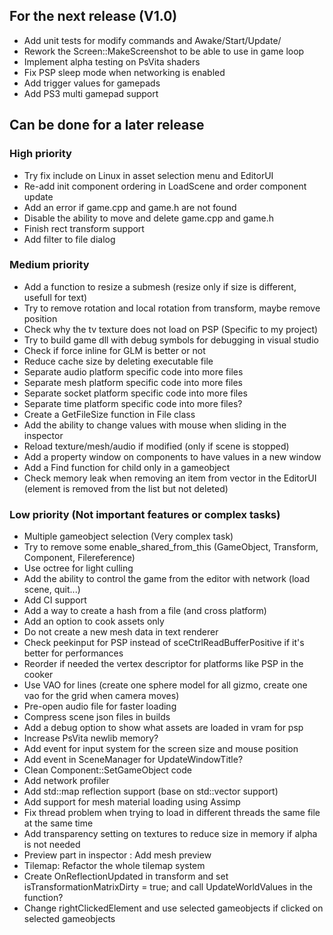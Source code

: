 ## For the next release (V1.0)

- Add unit tests for modify commands and Awake/Start/Update/
- Rework the Screen::MakeScreenshot to be able to use in game loop
- Implement alpha testing on PsVita shaders
- Fix PSP sleep mode when networking is enabled
- Add trigger values for gamepads
- Add PS3 multi gamepad support

## Can be done for a later release

### High priority
- Try fix include on Linux in asset selection menu and EditorUI
- Re-add init component ordering in LoadScene and order component update
- Add an error if game.cpp and game.h are not found
- Disable the ability to move and delete game.cpp and game.h
- Finish rect transform support
- Add filter to file dialog

### Medium priority
- Add a function to resize a submesh (resize only if size is different, usefull for text)
- Try to remove rotation and local rotation from transform, maybe remove position
- Check why the tv texture does not load on PSP (Specific to my project)
- Try to build game dll with debug symbols for debugging in visual studio
- Check if force inline for GLM is better or not
- Reduce cache size by deleting executable file
- Separate audio platform specific code into more files
- Separate mesh platform specific code into more files
- Separate socket platform specific code into more files
- Separate time platform specific code into more files?
- Create a GetFileSize function in File class
- Add the ability to change values with mouse when sliding in the inspector
- Reload texture/mesh/audio if modified (only if scene is stopped)
- Add a property window on components to have values in a new window
- Add a Find function for child only in a gameobject
- Check memory leak when removing an item from vector in the EditorUI (element is removed from the list but not deleted)

### Low priority (Not important features or complex tasks)
- Multiple gameobject selection (Very complex task)
- Try to remove some enable_shared_from_this (GameObject, Transform, Component, Filereference)
- Use octree for light culling
- Add the ability to control the game from the editor with network (load scene, quit...)
- Add CI support
- Add a way to create a hash from a file (and cross platform)
- Add an option to cook assets only
- Do not create a new mesh data in text renderer
- Check peekinput for PSP instead of sceCtrlReadBufferPositive if it's better for performances
- Reorder if needed the vertex descriptor for platforms like PSP in the cooker
- Use VAO for lines (create one sphere model for all gizmo, create one vao for the grid when camera moves)
- Pre-open audio file for faster loading
- Compress scene json files in builds
- Add a debug option to show what assets are loaded in vram for psp
- Increase PsVita newlib memory?
- Add event for input system for the screen size and mouse position
- Add event in SceneManager for UpdateWindowTitle?
- Clean Component::SetGameObject code
- Add network profiler
- Add std::map reflection support (base on std::vector support)
- Add support for mesh material loading using Assimp
- Fix thread problem when trying to load in different threads the same file at the same time
- Add transparency setting on textures to reduce size in memory if alpha is not needed
- Preview part in inspector : Add mesh preview
- Tilemap: Refactor the whole tilemap system
- Create OnReflectionUpdated in transform and set isTransformationMatrixDirty = true; and call UpdateWorldValues in the function?
- Change rightClickedElement and use selected gameobjects if clicked on selected gameobjects